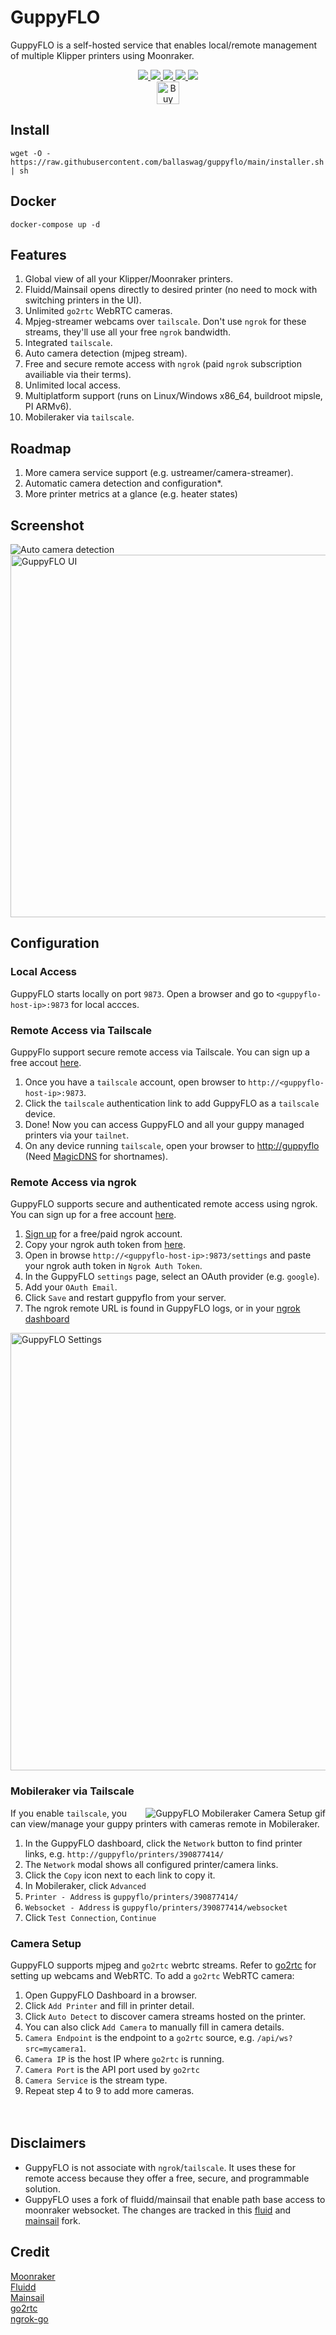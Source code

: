 # GuppyFLO
GuppyFLO is a self-hosted service that enables local/remote management of multiple Klipper printers using Moonraker.
<p align="center">
    <a aria-label="Downloads" href="https://github.com/ballaswag/guppyflo/releases">
      <img src="https://img.shields.io/github/downloads/ballaswag/guppyflo/total?style=flat-square">
  </a>
    <a aria-label="Stars" href="https://github.com/ballaswag/guppyflo/stargazers">
      <img src="https://img.shields.io/github/stars/ballaswag/guppyflo?style=flat-square">
  </a>
    <a aria-label="Forks" href="https://github.com/ballaswag/guppyflo/network/members">
      <img src="https://img.shields.io/github/forks/ballaswag/guppyflo?style=flat-square">
  </a>
    <a aria-label="License" href="https://github.com/ballaswag/guppyflo/blob/main/LICENSE">
      <img src="https://img.shields.io/github/license/ballaswag/guppyflo?style=flat-square">
  </a>
  <a aria-label="Sponsor" href="https://github.com/sponsors/ballaswag">
<img src="https://img.shields.io/static/v1?label=Sponsor&message=%E2%9D%A4&logo=GitHub&color=%23fe8e86">
  </a>
  <br>
    <a href='https://ko-fi.com/ballaswag' target='_blank'><img height='36' style='border:0px;height:36px;' src='https://storage.ko-fi.com/cdn/kofi3.png?v=3' border='0' alt='Buy Me a Coffee at ko-fi.com'></a>  
</p>

## Install
```
wget -O - https://raw.githubusercontent.com/ballaswag/guppyflo/main/installer.sh | sh
```

## Docker
```
docker-compose up -d
```

## Features
1. Global view of all your Klipper/Moonraker printers.
2. Fluidd/Mainsail opens directly to desired printer (no need to mock with switching printers in the UI).
3. Unlimited `go2rtc` WebRTC cameras.
4. Mpjeg-streamer webcams over `tailscale`. Don't use `ngrok` for these streams, they'll use all your free `ngrok` bandwidth.
5. Integrated `tailscale`.
6. Auto camera detection (mjpeg stream).
7. Free and secure remote access with `ngrok` (paid `ngrok` subscription availiable via their terms).
8. Unlimited local access.
9. Multiplatform support (runs on Linux/Windows x86_64, buildroot mipsle, PI ARMv6).
10. Mobileraker via `tailscale`.

## Roadmap
1. More camera service support (e.g. ustreamer/camera-streamer).
2. Automatic camera detection and configuration*.
3. More printer metrics at a glance (e.g. heater states)

## Screenshot
<p>
    <img src="https://github.com/ballaswag/guppyflo/blob/main/screenshots/auto-camera-detection.gif" alt="Auto camera detection"/>
    <img src="https://github.com/ballaswag/guppyflo/blob/main/screenshots/guppyflo.png" alt="GuppyFLO UI" width="580"/>
</p>

## Configuration
### Local Access
GuppyFLO starts locally on port `9873`. Open a browser and go to `<guppyflo-host-ip>:9873` for local accces.

### Remote Access via Tailscale
GuppyFlo support secure remote access via Tailscale. You can sign up a free accout [here](https://login.tailscale.com/start).

1. Once you have a `tailscale` account, open browser to `http://<guppyflo-host-ip>:9873`.
2. Click the `tailscale` authentication link to add GuppyFLO as a `tailscale` device.
3. Done! Now you can access GuppyFLO and all your guppy managed printers via your `tailnet`.
4. On any device running `tailscale`, open your browser to [http://guppyflo](http://guppyflo) (Need [MagicDNS](https://login.tailscale.com/admin/dns) for shortnames).

### Remote Access via ngrok
GuppyFLO supports secure and authenticated remote access using ngrok. You can sign up for a free account [here](https://dashboard.ngrok.com/signup).

1. [Sign up](https://dashboard.ngrok.com/signup) for a free/paid ngrok account.
2. Copy your ngrok auth token from [here](https://dashboard.ngrok.com/get-started/your-authtoken).
3. Open in browse `http://<guppyflo-host-ip>:9873/settings` and paste your ngrok auth token in `Ngrok Auth Token`.
4. In the GuppyFLO `settings` page, select an OAuth provider (e.g. `google`).
5. Add your `OAuth Email`.
6. Click `Save` and restart guppyflo from your server.
7. The ngrok remote URL is found in GuppyFLO logs, or in your [ngrok dashboard](https://dashboard.ngrok.com/cloud-edge/endpoints)

<img src="https://github.com/ballaswag/guppyflo/blob/main/screenshots/guppyflo-settings.png" alt="GuppyFLO Settings" width="700"/>
  
### Mobileraker via Tailscale
  
<img src="https://github.com/ballaswag/guppyflo/assets/145094472/f2b2aa91-5b9a-4f53-873a-afcff14b1e12" alt="GuppyFLO Mobileraker Camera Setup gif" align="right" />
  
If you enable `tailscale`, you can view/manage your guppy printers with cameras remote in Mobileraker.

1. In the GuppyFLO dashboard, click the `Network` button to find printer links, e.g. `http://guppyflo/printers/390877414/`
2. The `Network` modal shows all configured printer/camera links.
3. Click the `Copy` icon next to each link to copy it.
4. In Mobileraker, click `Advanced`
5. `Printer - Address` is `guppyflo/printers/390877414/`
6. `Websocket - Address` is `guppyflo/printers/390877414/websocket`
7. Click `Test Connection`, `Continue`

### Camera Setup
GuppyFLO supports mjpeg and `go2rtc` webrtc streams. Refer to [go2rtc](https://github.com/AlexxIT/go2rtc) for setting up webcams and WebRTC. To add a `go2rtc` WebRTC camera:

1. Open GuppyFLO Dashboard in a browser.
2. Click `Add Printer` and fill in printer detail.
3. Click `Auto Detect` to discover camera streams hosted on the printer.
4. You can also click `Add Camera` to manually fill in camera details.
6. `Camera Endpoint` is the endpoint to a `go2rtc` source, e.g. `/api/ws?src=mycamera1`.
7. `Camera IP` is the host IP where `go2rtc` is running.
8. `Camera Port` is the API port used by `go2rtc`
9. `Camera Service` is the stream type.
10. Repeat step 4 to 9 to add more cameras.
<br /><br /><br />
## Disclaimers
* GuppyFLO is not associate with `ngrok`/`tailscale`. It uses these for remote access because they offer a free, secure, and programmable solution.
* GuppyFLO uses a fork of fluidd/mainsail that enable path base access to moonraker websocket. The changes are tracked in this [fluid](https://github.com/ballaswag/fluidd) and [mainsail](https://github.com/ballaswag/mainsail) fork.

## Credit
[Moonraker](https://github.com/Arksine/moonraker)  
[Fluidd](https://github.com/fluidd-core/fluidd)  
[Mainsail](https://github.com/mainsail-crew/mainsail)  
[go2rtc](https://github.com/AlexxIT/go2rtc)  
[ngrok-go](https://github.com/ngrok/ngrok-go)  

